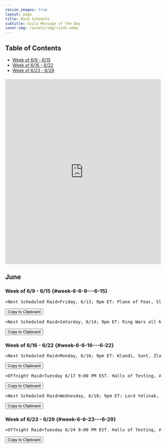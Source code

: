```yaml
---
resize_images: true
layout: page
title: Raid Schedule
subtitle: Guild Message of the Day
cover-img: /assets/img/raids.webp
---
```


## Table of Contents

- [Week of 6/9 - 6/15](#week-6-6-9---6-15)
- [Week of 6/16 - 6/22](#week-6-6-16---6-22)
- [Week of 6/23 - 6/29](#week-6-6-23---6-29)

<div class="calendar-container" style="margin: 20px 0;">
<iframe src="https://calendar.google.com/calendar/embed?src=66d83074080df7c55ea03673842f6e7b2c2f37ce0c38edf7137603c80e399802%40group.calendar.google.com&ctz=America%2FNew_York" 
style="border: 0" 
width="100%" 
height="600" 
frameborder="0" 
scrolling="no">
</iframe>
</div>


## June


### Week of 6/9 - 6/15 {#week-6-6-9---6-15}

<div class="copy-text-container"><pre class="copy-text-content" id="copy-box-7eh9knrrj">&lt;Next Scheduled Raid&gt;Friday, 6/13; 9pm ET: Plane of Fear, Sleeper's Tomb - Join us at formerglory.lol</pre><button class="copy-button" onclick="copyText('copy-box-7eh9knrrj')">Copy to Clipboard</button></div>

<div class="copy-text-container"><pre class="copy-text-content" id="copy-box-cj78zyytn">&lt;Next Scheduled Raid&gt;Saturday, 6/14; 9pm ET: Ring Wars all Night - Join us at formerglory.lol</pre><button class="copy-button" onclick="copyText('copy-box-cj78zyytn')">Copy to Clipboard</button></div>


### Week of 6/16 - 6/22 {#week-6-6-16---6-22}

<div class="copy-text-container"><pre class="copy-text-content" id="copy-box-wueknolur">&lt;Next Scheduled Raid&gt;Monday, 6/16; 9pm ET: Klandi, Sont, Zlandi, HoT, LTK, - Join us at formerglory.lol</pre><button class="copy-button" onclick="copyText('copy-box-wueknolur')">Copy to Clipboard</button></div>

<div class="copy-text-container"><pre class="copy-text-content" id="copy-box-y2bksu99a">&lt;Offnight Raid&gt;Tuesday 6/17 9:00 PM EST. Halls of Testing, Armor Farm and Minis. - Join us at formerglory.lol</pre><button class="copy-button" onclick="copyText('copy-box-y2bksu99a')">Copy to Clipboard</button></div>

<div class="copy-text-container"><pre class="copy-text-content" id="copy-box-dckepndwj">&lt;Next Scheduled Raid&gt;Wednesday, 6/18; 9pm ET: Lord Yelinak, King Tormax, Vindi, Statue, AOW - Join us at formerglory.lol</pre><button class="copy-button" onclick="copyText('copy-box-dckepndwj')">Copy to Clipboard</button></div>


### Week of 6/23 - 6/29 {#week-6-6-23---6-29}

<div class="copy-text-container"><pre class="copy-text-content" id="copy-box-ga48bhbt6">&lt;Offnight Raid&gt;Tuesday 6/24 9:00 PM EST. Halls of Testing, Armor Farm and Minis. - Join us at formerglory.lol</pre><button class="copy-button" onclick="copyText('copy-box-ga48bhbt6')">Copy to Clipboard</button></div>

